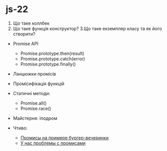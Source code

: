 # js-22

1. Що таке коллбек
2. Що таке функція конструктор? 3.Що таке екземпляр класу та як його створити?

- Promise API
  - Promise.prototype.then(result)
  - Promise.prototype.catch(error)
  - Promise.prototype.finally()
- Ланцюжки промісів
- Промісифікація функцій
- Статичні методи:
  - Promise.all()
  - Promise.race()
- Майстерня: іподром

- Чтиво:
  - [Промисы на примере бургер-вечеринки](https://habr.com/ru/company/nix/blog/323066/)
  - [У нас проблемы с промисами](https://habr.com/ru/company/mailru/blog/269465/)
